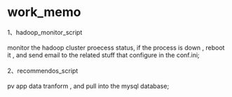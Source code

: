 # work_memo

1、hadoop_monitor_script
<br>  
monitor the hadoop cluster proecess status, if the process is down , reboot it , and send email to the related stuff that configure 
in the conf.ini;<br>  
2、recommendos_script
<br>  
pv app data tranform , and pull into the mysql database;
